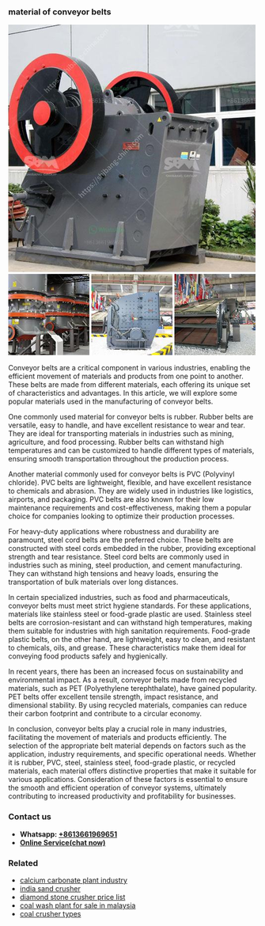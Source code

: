 <h3>material of conveyor belts</h3><img src='1702950195.jpg' alt=''><p>Conveyor belts are a critical component in various industries, enabling the efficient movement of materials and products from one point to another. These belts are made from different materials, each offering its unique set of characteristics and advantages. In this article, we will explore some popular materials used in the manufacturing of conveyor belts.</p><p>One commonly used material for conveyor belts is rubber. Rubber belts are versatile, easy to handle, and have excellent resistance to wear and tear. They are ideal for transporting materials in industries such as mining, agriculture, and food processing. Rubber belts can withstand high temperatures and can be customized to handle different types of materials, ensuring smooth transportation throughout the production process.</p><p>Another material commonly used for conveyor belts is PVC (Polyvinyl chloride). PVC belts are lightweight, flexible, and have excellent resistance to chemicals and abrasion. They are widely used in industries like logistics, airports, and packaging. PVC belts are also known for their low maintenance requirements and cost-effectiveness, making them a popular choice for companies looking to optimize their production processes.</p><p>For heavy-duty applications where robustness and durability are paramount, steel cord belts are the preferred choice. These belts are constructed with steel cords embedded in the rubber, providing exceptional strength and tear resistance. Steel cord belts are commonly used in industries such as mining, steel production, and cement manufacturing. They can withstand high tensions and heavy loads, ensuring the transportation of bulk materials over long distances.</p><p>In certain specialized industries, such as food and pharmaceuticals, conveyor belts must meet strict hygiene standards. For these applications, materials like stainless steel or food-grade plastic are used. Stainless steel belts are corrosion-resistant and can withstand high temperatures, making them suitable for industries with high sanitation requirements. Food-grade plastic belts, on the other hand, are lightweight, easy to clean, and resistant to chemicals, oils, and grease. These characteristics make them ideal for conveying food products safely and hygienically.</p><p>In recent years, there has been an increased focus on sustainability and environmental impact. As a result, conveyor belts made from recycled materials, such as PET (Polyethylene terephthalate), have gained popularity. PET belts offer excellent tensile strength, impact resistance, and dimensional stability. By using recycled materials, companies can reduce their carbon footprint and contribute to a circular economy.</p><p>In conclusion, conveyor belts play a crucial role in many industries, facilitating the movement of materials and products efficiently. The selection of the appropriate belt material depends on factors such as the application, industry requirements, and specific operational needs. Whether it is rubber, PVC, steel, stainless steel, food-grade plastic, or recycled materials, each material offers distinctive properties that make it suitable for various applications. Consideration of these factors is essential to ensure the smooth and efficient operation of conveyor systems, ultimately contributing to increased productivity and profitability for businesses.</p><h3>Contact us</h3><ul><li><strong>Whatsapp:&nbsp;<a href="https://wa.me/8613661969651">+8613661969651</a></strong></li><li><a href="https://swt.shibang-china.com/?git&amp;zhl&amp;material of conveyor belts"><strong>Online Service(chat now)</strong></a></li></ul><h3>Related</h3><ul><li><a href='calcium carbonate plant industry.md'>calcium carbonate plant industry</a></li><li><a href='india sand crusher.md'>india sand crusher</a></li><li><a href='diamond stone crusher price list.md'>diamond stone crusher price list</a></li><li><a href='coal wash plant for sale in malaysia.md'>coal wash plant for sale in malaysia</a></li><li><a href='coal crusher types.md'>coal crusher types</a></li></ul>